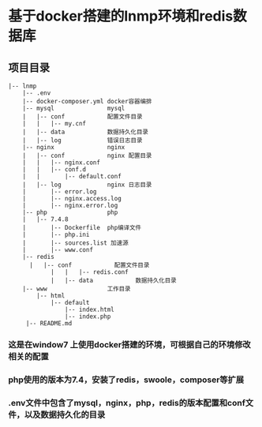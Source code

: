 # 基于docker搭建的lnmp环境和redis数据库

## 项目目录
    |-- lnmp   
        |-- .env
        |-- docker-composer.yml docker容器编排
        |-- mysql               mysql          
        |   |-- conf            配置文件目录
        |   |   |-- my.cnf
        |   |-- data            数据持久化目录
        |   |-- log             错误日志目录
        |-- nginx               nginx
        |   |-- conf            nginx 配置目录
        |   |   |-- nginx.conf
        |   |   |-- conf.d
        |   |       |-- default.conf
        |   |-- log             nginx 日志目录
        |       |-- error.log
        |       |-- nginx.access.log
        |       |-- nginx.error.log
        |-- php                 php
        |   |-- 7.4.8
        |       |-- Dockerfile  php编译文件
        |       |-- php.ini
        |       |-- sources.list 加速源
        |       |-- www.conf
        |-- redis
          |   |-- conf            配置文件目录
                |   |   |-- redis.conf
                |   |-- data            数据持久化目录
        |-- www                 工作目录
            |-- html
                |-- default
                    |-- index.html
                    |-- index.php
         |-- README.md            
                    
### 这是在window7 上使用docker搭建的环境，可根据自己的环境修改相关的配置
### php使用的版本为7.4，安装了redis，swoole，composer等扩展
### .env文件中包含了mysql，nginx，php，redis的版本配置和conf文件，以及数据持久化的目录
 
    